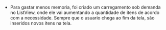 - Para gastar menos memoria, foi criado um carregamento sob demanda no ListView, onde ele vai aumentando a quantidade de itens de acordo com a necessidade. Sempre que o usuario chega ao fim da tela, são inseridos novos itens na tela. 

